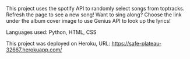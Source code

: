 This project uses the spotify API to randomly select songs from toptracks. Refresh the page to see a new song!
Want to sing along? Choose the link under the album cover image to use Genius API to look up the lyrics!

Languages used: Python, HTML, CSS


This project was deployed on Heroku, URL: https://safe-plateau-32667.herokuapp.com/
